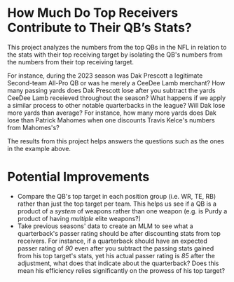 # How Much Do Top Receivers Contribute to Their QB’s Stats?

This project analyzes the numbers from the top QBs in the NFL in relation to the stats with their top receiving target by isolating the QB's numbers from the numbers from their top receiving target.

For instance, during the 2023 season was Dak Prescott a legitimate Second-team All-Pro QB or was he merely a CeeDee Lamb merchant? How many passing yards does Dak Prescott lose after you subtract the yards CeeDee Lamb receieved throughout the season? What happens if we apply a similar process to other notable quarterbacks in the league? Will Dak lose more yards than average? For instance, how many more yards does Dak lose than Patrick Mahomes when one discounts Travis Kelce's numbers from Mahomes's?

The results from this project helps answers the questions such as the ones in the example above.

# Potential Improvements
- Compare the QB's top target in each position group (i.e. WR, TE, RB) rather than just the top target per team. This helps us see if a QB is a product of a *system* of weapons rather than one weapon (e.g. is Purdy a product of having *multiple* elite weapons?)
- Take previous seasons' data to create an MLM to see what a quarterback's passer rating should be after discounting stats from top receivers. For instance, if a quarterback should have an expected passer rating of *90* even after you subtract the passing stats gained from his top target's stats, yet his actual passer rating is *85* after the adjustment, what does that indicate about the quarterback? Does this mean his efficiency relies significantly on the prowess of his top target?
